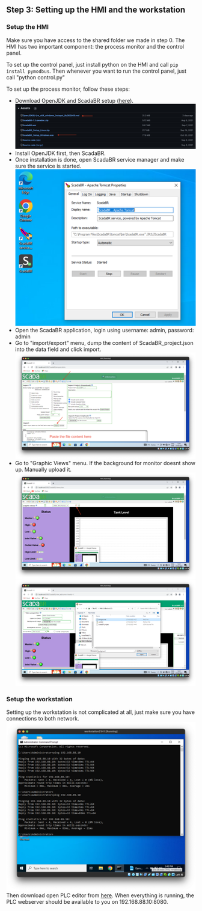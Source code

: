 ## Step 3: Setting up the HMI and the workstation


### Setup the HMI
Make sure you have access to the shared folder we made in step 0. The HMI has two important component: the process monitor and the control panel.

To set up the control panel, just install python on the HMI and call `pip install pymodbus`. Then whenever you want to run the control panel, just call "python control.py"

To set up the process monitor, follow these steps:
* Download OpenJDK and ScadaBR setup ([here](https://github.com/ScadaBR/ScadaBR/releases/tag/v1.2)). ![](imagea/../images/scadadownload.png)
* Install OpenJDK first, then ScadaBR.
* Once installation is done, open ScadaBR service manager and make sure the service is started. ![](images/servicestart.png)
* Open the ScadaBR application, login using username: admin, password: admin
* Go to "import/export" menu, dump the content of ScadaBR_project.json into the data field and click import. ![](images/importproject.png)
* Go to "Graphic Views" menu. If the background for monitor doesnt show up. Manually upload it. ![](images/editscadabr.png) ![](images/uploadscadabr.png)



### Setup the workstation

Setting up the workstation is not complicated at all, just make sure you have connections to both network. ![](images/pingtest.png) Then download open PLC editor from [here](https://openplcproject.com/download/). When everything is running, the PLC webserver should be available to you on 192.168.88.10:8080.